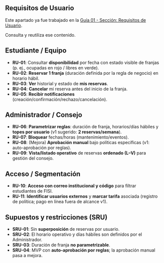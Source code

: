 ## Requisitos de Usuario

Este apartado ya fue trabajado en la 
[Guía 01 - Sección: Requisitos de Usuario](project/requisitos/requisitos-usuario.md).

Consulta y reutiliza ese contenido.

## Estudiante / Equipo
- **RU-01**: Consultar **disponibilidad** por fecha con estado visible de franjas (p. ej., ocupadas en rojo / libres en verde).
- **RU-02**: **Reservar 1 franja** (duración definida por la regla de negocio) en horario hábil.
- **RU-03**: **Ver** historial y estado de **mis reservas**.
- **RU-04**: **Cancelar** mi reserva antes del inicio de la franja.
- **RU-05**: **Recibir notificaciones** (creación/confirmación/rechazo/cancelación).

## Administrador / Consejo
- **RU-06**: **Parametrizar reglas**: duración de franja, horarios/días hábiles y **topes por usuario** (v1 sugerido: **2 reservas/semana**).
- **RU-07**: **Bloquear** fechas/horas (mantenimiento/eventos).
- **RU-08**: (Mejora) **Aprobación manual** bajo políticas específicas (v1: auto-aprobación por reglas).
- **RU-09**: **Vista/listado operativo** de reservas **ordenado (L–V)** para gestión del consejo.

## Acceso / Segmentación
- **RU-10**: **Acceso con correo institucional y código** para filtrar estudiantes de FISI.
- **RU-11**: **Identificar usuarios externos** y **marcar tarifa** asociada (registro de política; pago en línea fuera de alcance v1).

## Supuestos y restricciones (SRU)
- **SRU-01**: Sin **superposición** de reservas por usuario.
- **SRU-02**: El horario operativo y días hábiles son definidos por el Administrador.
- **SRU-03**: Duración de franja **no parametrizable**.
- **SRU-04**: MVP con **auto-aprobación por reglas**; la aprobación manual pasa a mejora.
